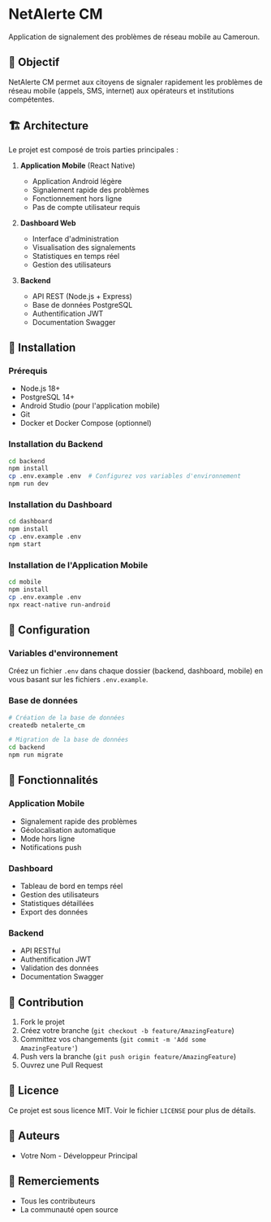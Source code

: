 # NetAlerte CM

Application de signalement des problèmes de réseau mobile au Cameroun.

## 🎯 Objectif

NetAlerte CM permet aux citoyens de signaler rapidement les problèmes de réseau mobile (appels, SMS, internet) aux opérateurs et institutions compétentes.

## 🏗️ Architecture

Le projet est composé de trois parties principales :

1. **Application Mobile** (React Native)
   - Application Android légère
   - Signalement rapide des problèmes
   - Fonctionnement hors ligne
   - Pas de compte utilisateur requis

2. **Dashboard Web**
   - Interface d'administration
   - Visualisation des signalements
   - Statistiques en temps réel
   - Gestion des utilisateurs

3. **Backend**
   - API REST (Node.js + Express)
   - Base de données PostgreSQL
   - Authentification JWT
   - Documentation Swagger

## 🚀 Installation

### Prérequis

- Node.js 18+
- PostgreSQL 14+
- Android Studio (pour l'application mobile)
- Git
- Docker et Docker Compose (optionnel)

### Installation du Backend

```bash
cd backend
npm install
cp .env.example .env  # Configurez vos variables d'environnement
npm run dev
```

### Installation du Dashboard

```bash
cd dashboard
npm install
cp .env.example .env
npm start
```

### Installation de l'Application Mobile

```bash
cd mobile
npm install
cp .env.example .env
npx react-native run-android
```

## 🔧 Configuration

### Variables d'environnement

Créez un fichier `.env` dans chaque dossier (backend, dashboard, mobile) en vous basant sur les fichiers `.env.example`.

### Base de données

```bash
# Création de la base de données
createdb netalerte_cm

# Migration de la base de données
cd backend
npm run migrate
```

## 📱 Fonctionnalités

### Application Mobile
- Signalement rapide des problèmes
- Géolocalisation automatique
- Mode hors ligne
- Notifications push

### Dashboard
- Tableau de bord en temps réel
- Gestion des utilisateurs
- Statistiques détaillées
- Export des données

### Backend
- API RESTful
- Authentification JWT
- Validation des données
- Documentation Swagger

## 🤝 Contribution

1. Fork le projet
2. Créez votre branche (`git checkout -b feature/AmazingFeature`)
3. Committez vos changements (`git commit -m 'Add some AmazingFeature'`)
4. Push vers la branche (`git push origin feature/AmazingFeature`)
5. Ouvrez une Pull Request

## 📝 Licence

Ce projet est sous licence MIT. Voir le fichier `LICENSE` pour plus de détails.

## 👥 Auteurs

- Votre Nom - Développeur Principal

## 🙏 Remerciements

- Tous les contributeurs
- La communauté open source